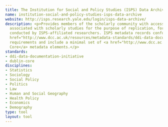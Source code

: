 ```yaml
---
title: The Institution for Social and Policy Studies (ISPS) Data Archive
name: institution-social-and-policy-studies-isps-data-archive
website: http://isps.research.yale.edu/login/isps-data-archive/
description: <p>Provides members of the scholarly community with access to files
  associated with scholarly studies for the purpose of replication, for all studies
  conducted by ISPS-affiliated researchers. ISPS metadata records conform to <a
  href="http://www.dcc.ac.uk/resources/metadata-standards/ddi-data-documentation-initiative">DDI</a>
  requirements and include a minimal set of <a href="http://www.dcc.ac.uk/resources/metadata-standards/dublin-core">Dublin
  Core</a> metadata elements.</p>
standards:
- ddi-data-documentation-initiative
- dublin-core
disciplines:
- Statistics
- Sociology
- Social Policy
- Politics
- Law
- Human and Social Geography
- Health Policy
- Economics
- Demography
type: tool
layout: tool
---
```


